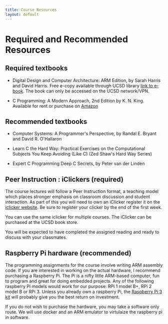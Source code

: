 ```yaml
---
title: Course Resources
layout: default
---
```


# Required and Recommended Resources

## Required textbooks

* Digital Design and Computer Architecture: ARM Edition, by Sarah Harris and David Harris. Free e-copy available through UCSD library [link to e-book](http://www.sciencedirect.com/science/book/9780128000564). The book can only be accessed on the UCSD network/VPN.

* C Programming: A Modern Approach, 2nd Edition by K. N. King. Available for rent or purchase on [Amazon](https://www.amazon.com/gp/offer-listing/0393979504/ref=dp_olp_all_mbc?ie=UTF8&condition=all)

## Recommended textbooks

* Computer Systems: A Programmer's Perspective, by Randal E. Bryant and David R. O'Hallaron

* Learn C the Hard Way: Practical Exercises on the Computational Subjects You Keep Avoiding (Like C) (Zed Shaw's Hard Way Series)

* Expert C Programming Deep C Secrets, by Peter van der Linden 

## Peer Instruction : iClickers (required)

The course lectures will follow a Peer Instruction format, a teaching model which places stronger emphasis on classroom discussion and student interaction. As part of this you will need to own an iClicker register it on the [iclicker website](https://www1.iclicker.com/register-clicker/). Be sure to register your clicker by the end of the first week.

You can use the same iclicker for multiple courses. The iClicker can be purchased at the UCSD book store.

You will be expected to have completed the assigned reading and ready to discuss with your classmates.

## Raspberry Pi hardware (recommended)
The programming assignments for the course involve writing ARM assembly code. 
If you are interested in working on the actual hardware, I recommend purchasing a Raspberry Pi. The Pi is a nifty little ARM-based computer, fun to program and great for doing embedded projects. Any of the following raspberry Pi models would work for our purpose: RPi 1 model B+, RPi 2 model B or RPi 3. Unless you already own a raspberry Pi, the [Raspberry Pi 3 kit](https://www.amazon.com/dp/B01C6Q2GSY?psc=1)  will probably give you the best return on investment.


If you do not wish to purchase the hardware, you may take a software only route. We will use docker and an ARM emulator to virtulaize the raspberry pi in software.

